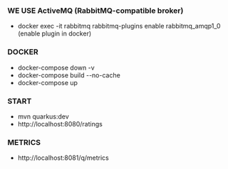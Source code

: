 ### WE USE ActiveMQ (RabbitMQ-compatible broker)

- docker exec -it rabbitmq rabbitmq-plugins enable rabbitmq_amqp1_0 (enable plugin in docker)

### DOCKER

- docker-compose down -v
- docker-compose build --no-cache
- docker-compose up

### START

- mvn quarkus:dev
- http://localhost:8080/ratings

### METRICS

- http://localhost:8081/q/metrics
